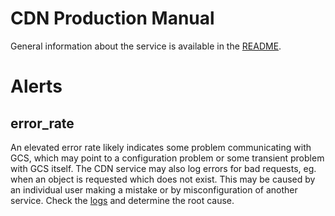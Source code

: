 # CDN Production Manual

General information about the service is available in the [README](./README.md).

# Alerts

## error_rate

An elevated error rate likely indicates some problem communicating with GCS,
which may point to a configuration problem or some transient problem with GCS
itself. The CDN service may also log errors for bad requests, eg. when an object
is requested which does not exist. This may be caused by an individual user
making a mistake or by misconfiguration of another service. Check the
[logs](https://pantheon.corp.google.com/logs/query;query=resource.labels.container_name%3D%22cdn%22?project=skia-public)
and determine the root cause.
